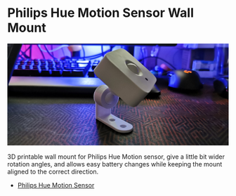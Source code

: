 # Philips Hue Motion Sensor Wall Mount
![](small-mount.jpg)

3D printable wall mount for Philips Hue Motion sensor, give a little bit wider rotation angles, and allows easy battery changes while keeping the mount aligned to the correct direction.

* [Philips Hue Motion Sensor](https://amzn.to/3eFKGZe)
